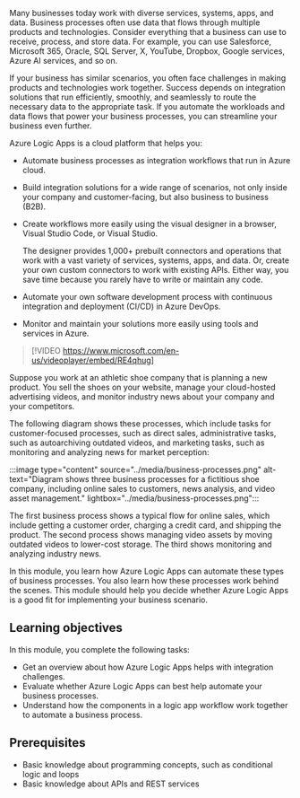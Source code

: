Many businesses today work with diverse services, systems, apps, and data. Business processes often use data that flows through multiple products and technologies. Consider everything that a business can use to receive, process, and store data. For example, you can use Salesforce, Microsoft 365, Oracle, SQL Server, X, YouTube, Dropbox, Google services, Azure AI services, and so on.

If your business has similar scenarios, you often face challenges in making products and technologies work together. Success depends on integration solutions that run efficiently, smoothly, and seamlessly to route the necessary data to the appropriate task. If you automate the workloads and data flows that power your business processes, you can streamline your business even further.

Azure Logic Apps is a cloud platform that helps you:

- Automate business processes as integration workflows that run in Azure cloud.

- Build integration solutions for a wide range of scenarios, not only inside your company and customer-facing, but also business to business (B2B).

- Create workflows more easily using the visual designer in a browser, Visual Studio Code, or Visual Studio.

  The designer provides 1,000+ prebuilt connectors and operations that work with a vast variety of services, systems, apps, and data. Or, create your own custom connectors to work with existing APIs. Either way, you save time because you rarely have to write or maintain any code.

- Automate your own software development process with continuous integration and deployment (CI/CD) in Azure DevOps.

- Monitor and maintain your solutions more easily using tools and services in Azure.

> [!VIDEO https://www.microsoft.com/en-us/videoplayer/embed/RE4qhug]

Suppose you work at an athletic shoe company that is planning a new product. You sell the shoes on your website, manage your cloud-hosted advertising videos, and monitor industry news about your company and your competitors.

The following diagram shows these processes, which include tasks for customer-focused processes, such as direct sales, administrative tasks, such as autoarchiving outdated videos, and marketing tasks, such as monitoring and analyzing news for market perception:

:::image type="content" source="../media/business-processes.png" alt-text="Diagram shows three business processes for a fictitious shoe company, including online sales to customers, news analysis, and video asset management." lightbox="../media/business-processes.png":::

The first business process shows a typical flow for online sales, which include getting a customer order, charging a credit card, and shipping the product. The second process shows managing video assets by moving outdated videos to lower-cost storage. The third shows monitoring and analyzing industry news.

In this module, you learn how Azure Logic Apps can automate these types of business processes. You also learn how these processes work behind the scenes. This module should help you decide whether Azure Logic Apps is a good fit for implementing your business scenario.

## Learning objectives

In this module, you complete the following tasks:

- Get an overview about how Azure Logic Apps helps with integration challenges.
- Evaluate whether Azure Logic Apps can best help automate your business processes.
- Understand how the components in a logic app workflow work together to automate a business process.

## Prerequisites

- Basic knowledge about programming concepts, such as conditional logic and loops
- Basic knowledge about APIs and REST services
